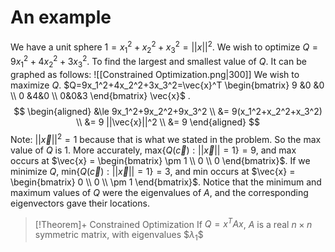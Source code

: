 # An example
We have a unit sphere $1=x_1^2+x_2^2+x_3^2=||x||^2$. We wish to optimize $Q=9x_1^2+4x_2^2+3x_3^2$. To find the largest and smallest value of $Q$. It can be graphed as follows: 
![[Constrained Optimization.png|300]]
We wish to maximize $Q$. 
$Q=9x_1^2+4x_2^2+3x_3^2=\vec{x}^T \begin{bmatrix} 9 &0 &0 \\ 0 &4&0 \\ 0&0&3 \end{bmatrix} \vec{x}$ .
$$
\begin{aligned}
&\le 9x_1^2+9x_2^2+9x_3^2 \\
&= 9(x_1^2+x_2^2+x_3^2) \\
&= 9 ||\vec{x}||^2 \\
&= 9
\end{aligned}
$$
Note: $||\vec{x}||^2=1$ because that is what we stated in the problem.
So the max value of $Q$ is 1.
More accurately, $\text{max}\{Q(\vec{c}) : ||\vec{x}|| = 1 \} = 9,$ and max occurs at $\vec{x} = \begin{bmatrix} \pm 1 \\ 0 \\ 0 \end{bmatrix}$.
If we minimize $Q$, $\text{min}\{Q(\vec{c}) : ||\vec{x}|| = 1 \} = 3,$ and min occurs at $\vec{x} = \begin{bmatrix} 0 \\ 0 \\ \pm 1 \end{bmatrix}$.
Notice that the minimum and maximum values of $Q$ were the eigenvalues of $A$, and the corresponding eigenvectors gave their locations.

>[!Theorem]+ Constrained Optimization
>If $Q=x^TAx$, $A$ is a real $n \times n$ symmetric matrix, with eigenvalues
>$$\lambda_1 \$$